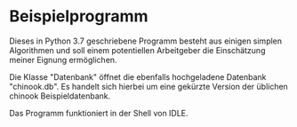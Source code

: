 # Beispielprogramm
Dieses in Python 3.7 geschriebene Programm besteht aus einigen simplen
Algorithmen und soll einem potentiellen Arbeitgeber die Einschätzung
meiner Eignung ermöglichen.

Die Klasse "Datenbank" öffnet die ebenfalls hochgeladene Datenbank
"chinook.db". Es handelt sich hierbei um eine gekürzte Version der
üblichen chinook Beispieldatenbank.

Das Programm funktioniert in der Shell von IDLE.
